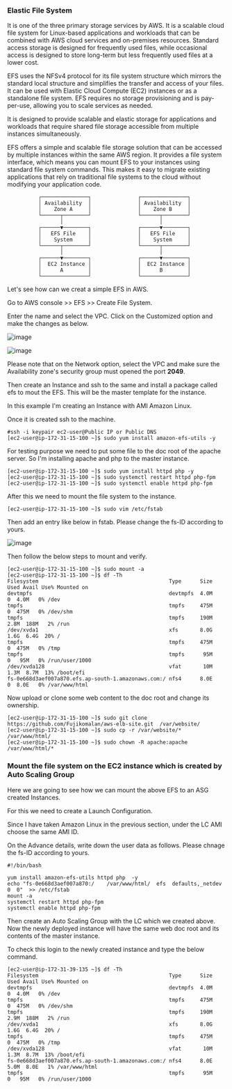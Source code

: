 ### Elastic File System

It is one of the three primary storage services by AWS. It is a scalable cloud file system for Linux-based applications and workloads that can be combined with AWS cloud services and on-premises resources. Standard access storage is designed for frequently used files, while occasional access is designed to store long-term but less frequently used files at a lower cost.

EFS uses the NFSv4 protocol for its file system structure which mirrors the standard local structure and simplifies the transfer and access of your files. It can be used with Elastic Cloud Compute (EC2) instances or as a standalone file system. EFS requires no storage provisioning and is pay-per-use, allowing you to scale services as needed.

It is designed to provide scalable and elastic storage for applications and workloads that require shared file storage accessible from multiple instances simultaneously.



EFS offers a simple and scalable file storage solution that can be accessed by multiple instances within the same AWS region. It provides a file system interface, which means you can mount EFS to your instances using standard file system commands. This makes it easy to migrate existing applications that rely on traditional file systems to the cloud without modifying your application code.

              ┌───────────────┐               ┌───────────────┐
              │ Availability  │               │ Availability  │
              │    Zone A     │               │    Zone B     │
              └──────┬────────┘               └──────┬────────┘
                     │                               │
              ┌──────▼────────┐               ┌──────▼────────┐
              │   EFS File    │               │   EFS File    │
              │    System     │               │    System     │
              └──────┬────────┘               └──────┬────────┘
                     │                               │
              ┌──────▼────────┐               ┌──────▼────────┐
              │  EC2 Instance │               │  EC2 Instance │
              │      A        │               │      B        │
              └───────────────┘               └───────────────┘

Let's see how can we creat a simple EFS in AWS.

Go to AWS console >> EFS >> Create File System.

Enter the name and select the VPC. Click on the Customized option and make the changes as below.

![image](https://github.com/jijinmichael/EFS/assets/134680540/05ab38ba-b349-4c3f-949e-da23081ce719)

![image](https://github.com/jijinmichael/EFS/assets/134680540/9e22b0da-67cf-4d59-b76a-f14d1cec61ee)

Please note that on the Network option, select the VPC and make sure the Availability zone's security group must opened the port **2049**.

Then create an Instance and ssh to the same and install a package called efs to mout the EFS. This will be the master template for the instance. 

In this example I'm creating an Instance with AMI Amazon Linux.

Once it is created ssh to the machine.
```
#ssh -i keypair ec2-user@Public IP or Public DNS
[ec2-user@ip-172-31-15-100 ~]$ sudo yum install amazon-efs-utils -y
```
For testing purpose we need to put some file to the doc root of the apache server. So I'm installing apache and php to the master instance.
```
[ec2-user@ip-172-31-15-100 ~]$ sudo yum install httpd php -y
[ec2-user@ip-172-31-15-100 ~]$ sudo systemctl restart httpd php-fpm 
[ec2-user@ip-172-31-15-100 ~]$ sudo systemctl enable httpd php-fpm
```
After this we need to mount the file system to the instance. 
```
[ec2-user@ip-172-31-15-100 ~]$ sudo vim /etc/fstab
```
Then add an entry like below in fstab. Please change the fs-ID according to yours.

![image](https://github.com/jijinmichael/EFS/assets/134680540/d30b83d9-b885-434a-bc6a-45a23e2d628a)

Then follow the below steps to mount and verify.
```
[ec2-user@ip-172-31-15-100 ~]$ sudo mount -a
[ec2-user@ip-172-31-15-100 ~]$ df -Th
Filesystem                                          Type      Size  Used Avail Use% Mounted on
devtmpfs                                            devtmpfs  4.0M     0  4.0M   0% /dev
tmpfs                                               tmpfs     475M     0  475M   0% /dev/shm
tmpfs                                               tmpfs     190M  2.8M  188M   2% /run
/dev/xvda1                                          xfs       8.0G  1.6G  6.4G  20% /
tmpfs                                               tmpfs     475M     0  475M   0% /tmp
tmpfs                                               tmpfs      95M     0   95M   0% /run/user/1000
/dev/xvda128                                        vfat       10M  1.3M  8.7M  13% /boot/efi
fs-0e668d3aef007a870.efs.ap-south-1.amazonaws.com:/ nfs4      8.0E     0  8.0E   0% /var/www/html
```
Now upload or clone some web content to the doc root and change its ownership.
```
[ec2-user@ip-172-31-15-100 ~]$ sudo git clone https://github.com/Fujikomalan/aws-elb-site.git  /var/website/ 
[ec2-user@ip-172-31-15-100 ~]$ sudo cp -r /var/website/*  /var/www/html/
[ec2-user@ip-172-31-15-100 ~]$ sudo chown -R apache:apache /var/www/html/*
```

### Mount the file system on the EC2 instance which is created by Auto Scaling Group

Here we are going to see how we can mount the above EFS to an ASG created Instances.

For this we need to create a Launch Configuration.

Since I have taken Amazon Linux in the previous section, under the LC AMI choose the same AMI ID.

On the Advance details, write down the user data as follows. Please chnage the fs-ID according to yours.
```
#!/bin/bash

yum install amazon-efs-utils httpd php  -y
echo "fs-0e668d3aef007a870:/    /var/www/html/  efs  defaults,_netdev  0  0"  >> /etc/fstab
mount -a
systemctl restart httpd php-fpm
systemctl enable httpd php-fpm
```
Then create an Auto Scaling Group with the LC which we created above. Now the newly deployed instance will have the same web doc root and its contents of the master instance.

To check this login to the newly created instance and type the below command.
```
[ec2-user@ip-172-31-39-135 ~]$ df -Th
Filesystem                                          Type      Size  Used Avail Use% Mounted on
devtmpfs                                            devtmpfs  4.0M     0  4.0M   0% /dev
tmpfs                                               tmpfs     475M     0  475M   0% /dev/shm
tmpfs                                               tmpfs     190M  2.9M  188M   2% /run
/dev/xvda1                                          xfs       8.0G  1.6G  6.4G  20% /
tmpfs                                               tmpfs     475M     0  475M   0% /tmp
/dev/xvda128                                        vfat       10M  1.3M  8.7M  13% /boot/efi
fs-0e668d3aef007a870.efs.ap-south-1.amazonaws.com:/ nfs4      8.0E  5.0M  8.0E   1% /var/www/html
tmpfs                                               tmpfs      95M     0   95M   0% /run/user/1000
```







